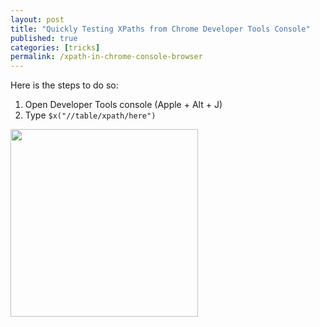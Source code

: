 ```yaml
---
layout: post
title: "Quickly Testing XPaths from Chrome Developer Tools Console"
published: true
categories: [tricks]
permalink: /xpath-in-chrome-console-browser
---
```


Here is the steps to do so:

1. Open Developer Tools console (Apple + Alt + J)
2. Type `$x("//table/xpath/here")`

<img src="http://i.imgur.com/Y4c5JYV.png" width=300/>